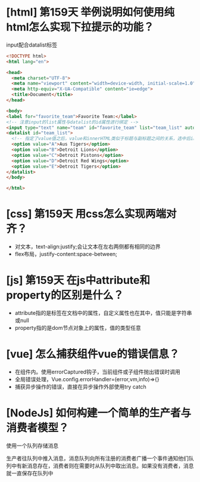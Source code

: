 # [html] 第159天 举例说明如何使用纯html怎么实现下拉提示的功能？

input配合datalist标签

```html
<!DOCTYPE html>
<html lang="en">

<head>
  <meta charset="UTF-8">
  <meta name="viewport" content="width=device-width, initial-scale=1.0">
  <meta http-equiv="X-UA-Compatible" content="ie=edge">
  <title>Document</title>
</head>

<body>
<label for="favorite_team">Favorite Team:</label>
<!-- 注意input的list属性与datalist的id属性进行绑定 -->
<input type="text" name="team" id="favorite_team" list="team_list" autocomplete="off">
<datalist id="team_list">
  <!-- 指定了value值之后，value和innerHTML类似于标题与副标题之间的关系，选中后input的值是value -->
  <option value="A">Aus Tigers</option>
  <option value="B">Detroit Lions</option>
  <option value="C">Detroit Pistons</option>
  <option value="D">Detroit Red Wings</option>
  <option value="E">Detroit Tigers</option>
</datalist>
</body>

</html>

```

# [css] 第159天 用css怎么实现两端对齐？

- 对文本，text-align:justify;会让文本在左右两侧都有相同的边界
- flex布局，justify-content:space-between;

# [js] 第159天 在js中attribute和property的区别是什么？

- attribute指的是标签在文档中的属性，自定义属性也在其中，值只能是字符串或null
- property指的是dom节点对象上的属性，值的类型任意

# [vue] 怎么捕获组件vue的错误信息？

- 在组件内。使用errorCaptured钩子，当前组件或子组件抛出错误时调用
- 全局错误处理，Vue.config.errorHandler=(error,vm,info)=>{}
- 捕获异步操作的错误，直接在异步操作外部使用try catch

# [NodeJs] 如何构建一个简单的生产者与消费者模型？

使用一个队列存储消息

生产者往队列中推入消息，消息队列向所有注册的消费者广播一个事件通知他们队列中有新消息存在，消费者则在需要时从队列中取出消息。如果没有消费者，消息就一直保存在队列中
